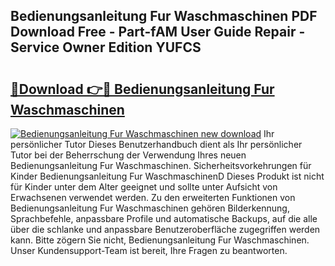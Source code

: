 ## Bedienungsanleitung Fur Waschmaschinen PDF Download Free - Part-fAM User Guide Repair - Service Owner Edition YUFCS

# <h2><a href="http://df4k6e.blite.top/?on=Bedienungsanleitung+Fur+Waschmaschinen">🔗Download 👉🔴 Bedienungsanleitung Fur Waschmaschinen</a></h2>

[![Bedienungsanleitung Fur Waschmaschinen new download](https://i.imgur.com/lujVjoI.png)](http://df4k6e.blite.top/?on=Bedienungsanleitung+Fur+Waschmaschinen)
Ihr persönlicher Tutor Dieses Benutzerhandbuch dient als Ihr persönlicher Tutor bei der Beherrschung der Verwendung Ihres neuen Bedienungsanleitung Fur Waschmaschinen. Sicherheitsvorkehrungen für Kinder Bedienungsanleitung Fur WaschmaschinenD Dieses Produkt ist nicht für Kinder unter dem Alter geeignet und sollte unter Aufsicht von Erwachsenen verwendet werden. Zu den erweiterten Funktionen von Bedienungsanleitung Fur Waschmaschinen gehören Bilderkennung, Sprachbefehle, anpassbare Profile und automatische Backups, auf die alle über die schlanke und anpassbare Benutzeroberfläche zugegriffen werden kann. Bitte zögern Sie nicht, Bedienungsanleitung Fur Waschmaschinen. Unser Kundensupport-Team ist bereit, Ihre Fragen zu beantworten.
